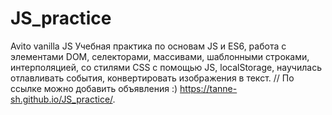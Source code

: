 # JS_practice
Avito vanilla JS
Учебная практика по основам JS и ES6, работа с элементами DOM, селекторами, массивами, шаблонными строками, интерполяцией, со стилями CSS с помощью JS, localStorage,
научилась отлавливать события, конвертировать изображения в текст. 
//
По ссылке можно добавить объявления :)
https://tanne-sh.github.io/JS_practice/.
